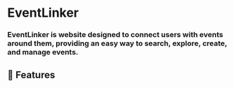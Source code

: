 # EventLinker

### EventLinker is website designed to connect users with events around them, providing an easy way to search, explore, create, and manage events.

## 📌 **Features**
